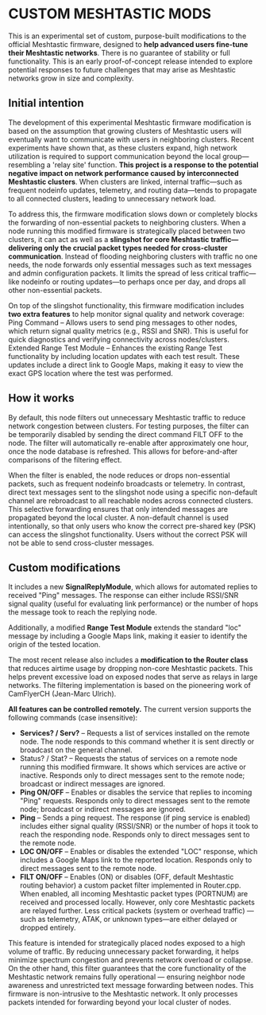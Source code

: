 # CUSTOM MESHTASTIC MODS
This is an experimental set of custom, purpose-built modifications to the official Meshtastic firmware, designed to **help advanced users fine-tune their Meshtastic networks**. There is no guarantee of stability or full functionality. This is an early proof-of-concept release intended to explore potential responses to future challenges that may arise as Meshtastic networks grow in size and complexity.

## Initial intention
The development of this experimental Meshtastic firmware modification is based on the assumption that growing clusters of Meshtastic users will eventually want to communicate with users in neighboring clusters. Recent experiments have shown that, as these clusters expand, high network utilization is required to support communication beyond the local group—resembling a 'relay site' function. **This project is a response to the potential negative impact on network performance caused by interconnected Meshtastic clusters**. When clusters are linked, internal traffic—such as frequent nodeinfo updates, telemetry, and routing data—tends to propagate to all connected clusters, leading to unnecessary network load.

To address this, the firmware modification slows down or completely blocks the forwarding of non-essential packets to neighboring clusters. When a node running this modified firmware is strategically placed between two clusters, it can act as well as a **slingshot for core Meshtastic traffic—delivering only the crucial packet types needed for cross-cluster communication**. Instead of flooding neighboring clusters with traffic no one needs, the node forwards only essential messages such as text messages and admin configuration packets. It limits the spread of less critical traffic—like nodeinfo or routing updates—to perhaps once per day, and drops all other non-essential packets.

On top of the slingshot functionality, this firmware modification includes **two extra features** to help monitor signal quality and network coverage: Ping Command – Allows users to send ping messages to other nodes, which return signal quality metrics (e.g., RSSI and SNR). This is useful for quick diagnostics and verifying connectivity across nodes/clusters. Extended Range Test Module – Enhances the existing Range Test functionality by including location updates with each test result. These updates include a direct link to Google Maps, making it easy to view the exact GPS location where the test was performed.

## How it works
By default, this node filters out unnecessary Meshtastic traffic to reduce network congestion between clusters. For testing purposes, the filter can be temporarily disabled by sending the direct command FILT OFF to the node. The filter will automatically re-enable after approximately one hour, once the node database is refreshed. This allows for before-and-after comparisons of the filtering effect.

When the filter is enabled, the node reduces or drops non-essential packets, such as frequent nodeinfo broadcasts or telemetry. In contrast, direct text messages sent to the slingshot node using a specific non-default channel are rebroadcast to all reachable nodes across connected clusters. This selective forwarding ensures that only intended messages are propagated beyond the local cluster. A non-default channel is used intentionally, so that only users who know the correct pre-shared key (PSK) can access the slingshot functionality. Users without the correct PSK will not be able to send cross-cluster messages.

## Custom modifications
It includes a new **SignalReplyModule**, which allows for automated replies to received "Ping" messages. The response can either include RSSI/SNR signal quality (useful for evaluating link performance) or the number of hops the message took to reach the replying node.

Additionally, a modified **Range Test Module** extends the standard "loc" message by including a Google Maps link, making it easier to identify the origin of the tested location.

The most recent release also includes a **modification to the Router class** that reduces airtime usage by dropping non-core Meshtastic packets. This helps prevent excessive load on exposed nodes that serve as relays in large networks. The filtering implementation is based on the pioneering work of CamFlyerCH (Jean-Marc Ulrich). 

**All features can be controlled remotely.** The current version supports the following commands (case insensitive):

 - **Services? / Serv?** – Requests a list of services installed on the remote node. The node responds to this command whether it is sent directly or broadcast on the general channel.
 - Status? / Stat? – Requests the status of services on a remote node running this modified firmware. It shows which services are active or inactive. Responds only to direct messages sent to the remote node; broadcast or indirect messages are ignored.
 - **Ping ON/OFF** – Enables or disables the service that replies to incoming "Ping" requests. Responds only to direct messages sent to the remote node; broadcast or indirect messages are ignored.
 - **Ping** – Sends a ping request. The response (if ping service is enabled) includes either signal quality (RSSI/SNR) or the number of hops it took to reach the responding node. Responds only to direct messages sent to the remote node.
 - **LOC ON/OFF** – Enables or disables the extended "LOC" response, which includes a Google Maps link to the reported location. Responds only to direct messages sent to the remote node.
 - **FILT ON/OFF** – Enables (ON) or disables (OFF, default Meshtastic routing behavior) a custom packet filter implemented in Router.cpp. When enabled, all incoming Meshtastic packet types (PORTNUM) are received and processed locally. However, only core Meshtastic packets are relayed further. Less critical packets (system or overhead traffic) — such as telemetry, ATAK, or unknown types—are either delayed or dropped entirely.

This feature is intended for strategically placed nodes exposed to a high volume of traffic. By reducing unnecessary packet forwarding, it helps minimize spectrum congestion and prevents network overload or collapse. On the other hand, this filter guarantees that the core functionality of the Meshtastic network remains fully operational — ensuring neighbor node awareness and unrestricted text message forwarding between nodes. This firmware is non-intrusive to the Meshtastic network. It only processes packets intended for forwarding beyond your local cluster of nodes.